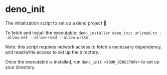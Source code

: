 # deno_init

The initialization script to set up a deno project 🦕

To fetch and install the executable:
`deno_installer deno_init url/mod.ts --allow-net --allow-read --allow-write`

Note: this script requires network access to fetch a necessary dependency, and read/write access to set up the directory.

Once the executable is installed, run `deno_init <YOUR_DIRECTORY>` to set up your directory.

